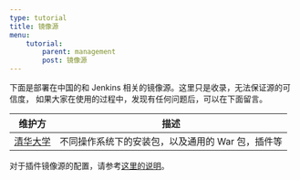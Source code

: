 ```yaml
---
type: tutorial
title: 镜像源
menu:
    tutorial:
        parent: management
        post: 镜像源
---
```


下面是部署在中国的和 Jenkins 相关的镜像源。这里只是收录，无法保证源的可信度，
如果大家在使用的过程中，发现有任何问题后，可以在下面留言。

|维护方|描述|
|---|---|
|[清华大学](https://mirrors.tuna.tsinghua.edu.cn/jenkins/)|不同操作系统下的安装包，以及通用的 War 包，插件等|

对于插件镜像源的配置，请参考[这里的说明](/tutorial/management/plugin/update-center/)。
